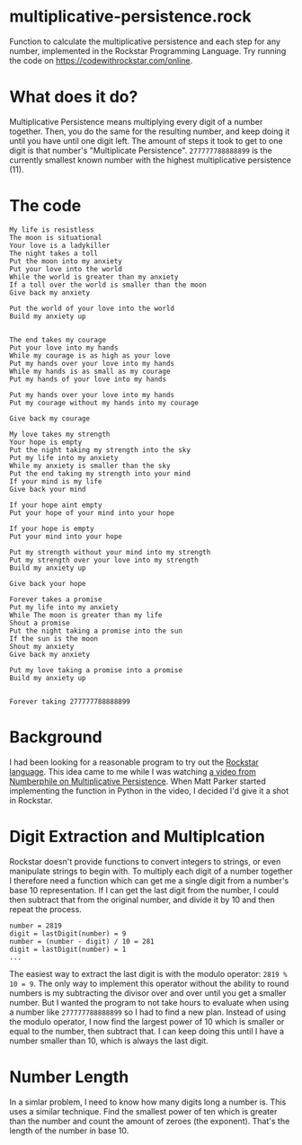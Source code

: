 # multiplicative-persistence.rock
Function to calculate the multiplicative persistence and each step for any number, implemented in the Rockstar Programming Language. Try running the code on https://codewithrockstar.com/online.

# What does it do?
Multiplicative Persistence means multiplying every digit of a number together. Then, you do the same for the resulting number, and keep doing it until you have until one digit left. The amount of steps it took to get to one digit is that number's "Multiplicate Persistence". `277777788888899` is the currently smallest known number with the highest multiplicative persistence (11).

# The code
```
My life is resistless
The moon is situational
Your love is a ladykiller
The night takes a toll
Put the moon into my anxiety
Put your love into the world
While the world is greater than my anxiety
If a toll over the world is smaller than the moon
Give back my anxiety

Put the world of your love into the world
Build my anxiety up


The end takes my courage
Put your love into my hands
While my courage is as high as your love
Put my hands over your love into my hands
While my hands is as small as my courage
Put my hands of your love into my hands

Put my hands over your love into my hands
Put my courage without my hands into my courage

Give back my courage

My love takes my strength
Your hope is empty
Put the night taking my strength into the sky
Put my life into my anxiety
While my anxiety is smaller than the sky
Put the end taking my strength into your mind
If your mind is my life
Give back your mind

If your hope aint empty
Put your hope of your mind into your hope

If your hope is empty
Put your mind into your hope

Put my strength without your mind into my strength
Put my strength over your love into my strength
Build my anxiety up

Give back your hope

Forever takes a promise
Put my life into my anxiety
While The moon is greater than my life
Shout a promise
Put the night taking a promise into the sun
If the sun is the moon
Shout my anxiety
Give back my anxiety

Put my love taking a promise into a promise
Build my anxiety up


Forever taking 277777788888899
```

# Background
I had been looking for a reasonable program to try out the [Rockstar language](https://github.com/RockstarLang/rockstar). This idea came to me while I was watching [a video from Numberphile on Multiplicative Persistence](https://www.youtube.com/watch?v=Wim9WJeDTHQ). When Matt Parker started implementing the function in Python in the video, I decided I'd give it a shot in Rockstar.

# Digit Extraction and Multiplcation
Rockstar doesn't provide functions to convert integers to strings, or even manipulate strings to begin with. To multiply each digit of a number together I therefore need a function which can get me a single digit from a number's base 10 representation. If I can get the last digit from the number, I could then subtract that from the original number, and divide it by 10 and then repeat the process.
```
number = 2819
digit = lastDigit(number) = 9
number = (number - digit) / 10 = 281
digit = lastDigit(number) = 1
...
```
The easiest way to extract the last digit is with the modulo operator: `2819 % 10 = 9`. The only way to implement this operator without the ability to round numbers is my subtracting the divisor over and over until you get a smaller number. But I wanted the program to not take hours to evaluate when using a number like `277777788888899` so I had to find a new plan.
Instead of using the modulo operator, I now find the largest power of 10 which is smaller or equal to the number, then subtract that. I can keep doing this until I have a number smaller than 10, which is always the last digit.

# Number Length
In a simlar problem, I need to know how many digits long a number is. This uses a similar technique. Find the smallest power of ten which is greater than the number and count the amount of zeroes (the exponent). That's the length of the number in base 10.
